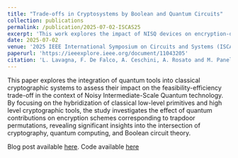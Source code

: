 ```yaml
---
title: "Trade-offs in Cryptosystems by Boolean and Quantum Circuits"
collection: publications
permalink: /publication/2025-07-02-ISCAS25
excerpt: 'This work explores the impact of NISQ devices on encryption-decryption schemes and has its companion blog post [here](https://lavagnaleo.wordpress.com/2025/02/28/hellmans-construction-and-quantum-cryptography/).'
date: 2025-07-02
venue: '2025 IEEE International Symposium on Circuits and Systems (ISCAS)'
paperurl: 'https://ieeexplore.ieee.org/document/11043205'
citation: 'L. Lavagna, F. De Falco, A. Ceschini, A. Rosato and M. Panella, "Trade-offs in Cryptosystems by Boolean and Quantum Circuits," 2025 IEEE International Symposium on Circuits and Systems (ISCAS), London, UK, pp. 1-5.'
---
```

This paper explores the integration of quantum tools into classical cryptographic systems to assess their impact on the feasibility-efficiency trade-off in the context of Noisy Intermediate-Scale Quantum technology. By focusing on the hybridization of classical low-level primitives and high level cryptographic tools, the study investigates the effect of quantum contributions on encryption schemes corresponding to trapdoor permutations, revealing significant insights into the intersection of cryptography, quantum computing, and Boolean circuit theory.

Blog post available [here](https://lavagnaleo.wordpress.com/2025/02/28/hellmans-construction-and-quantum-cryptography/). Code available [here](https://github.com/leonardoLavagna/Iscas2025)

